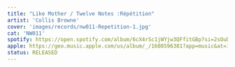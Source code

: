 ```yaml
---
title: "Like Mother / Twelve Notes :Répétition"
artist: 'Collis Browne'
cover: 'images/records/nw011-Repetition-1.jpg'
cat: 'NW011'
spotify: https://open.spotify.com/album/6cX4rSc1jWYjw3QFfitGBp?si=2sOuDkVoTaCMOHHdNfc2GA
apple: https://geo.music.apple.com/us/album/_/1608596381?app=music&at=1000lHKX&ct=linktree_http&itscg=30200&itsct=lt_m&ls=1&mt=1
status: RELEASED
---
```

